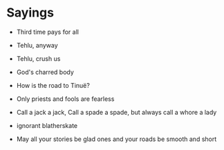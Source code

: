 # Sayings

* Third time pays for all

* Tehlu, anyway

* Tehlu, crush us

* God's charred body

* How is the road to Tinuë?

* Only priests and fools are fearless

* Call a jack a jack, Call a spade a spade, but always call a whore a lady

* ignorant blatherskate

* May all your stories be glad ones and your roads be smooth and short


